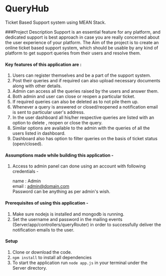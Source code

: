 # QueryHub
Ticket Based Support system using MEAN Stack.

###Project Description
Support is an essential feature for any platform, and dedicated support is
best approach in case you are really concerned about the user experience
of your platform.
The Aim of the project is to create an online ticket based support system, which should be usable by any
kind of platform to get support queries from their users and resolve them.

#### Key features of this application are : 

1. Users can register themselves and be a part of the support system.
2. Post their queries and if required can also upload necessary documents along with other details.
3. Admin can access all the queries raised by the users and answer them.
4. Both admin and user can close or reopen a particular ticket.
5. If required queries can also be deleted as to not pile them up.
6. Whenever  a query is answered or closed/reopened a notification email is sent to particular user's address.
7. In the user dashboard all his/her respective queries are listed with an option to delete , reopen or close the query.
8. Similar options are available to the admin with the queries of all the users listed in dashboard.
9. Dashboard also has option to filter queries on the basis of ticket status (open/closed).

#### Assumptions made while building this application - 

1. Access to admin panel can done using an account with following credentials -
    
    name : Admin <br />
    email : admin@domain.com <br />
    Password can be anything as per admin's wish.

#### Prerequisites of using this application - 

1. Make sure nodejs is installed and mongodb is running.
2. Set the username and password in the mailing events (Server/app/controllers/queryRouter) in order to successfully deliver the notification emails to the user.

#### Setup
1. Clone or download the code.
2. `npm install` to install all dependencies
3. To start the application run `node app.js` in your terminal under the Server directory.


